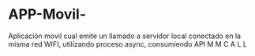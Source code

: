 # APP-Movil-
Aplicación movil cual emite un llamado a servidor local conectado en la misma red WIFI, utilizando proceso async, consumiendo API M M C A L L
